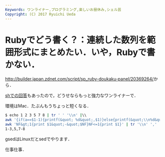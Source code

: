 ```yaml
---
Keywords: ワンライナー,プログラミング,楽しいお昼休み,シェル芸
Copyright: (C) 2017 Ryuichi Ueda
---
```


# Rubyでどう書く？：連続した数列を範囲形式にまとめたい．いや，Rubyで書かない．
<a href="http://builder.japan.zdnet.com/script/sp_ruby-doukaku-panel/20369264/" target="_blank">http://builder.japan.zdnet.com/script/sp_ruby-doukaku-panel/20369264/</a>から．

<a href="http://d.hatena.ne.jp/zariganitosh/20131127/succession_hyphen_number" target="_blank">shでの回答</a>もあったので，どうせならもっと強力なワンライナーで．

環境はMac．たぶんもうちょっと短くなる．

```bash
$ echo 1 2 3 5 7 8 | tr ' ' '\\n' |\\
awk '{if(a==$1-1){printf(&quot; %d&quot;,$1)}else{printf(&quot;\\n%d&quot;,$1)}a=$1}' |\\
awk 'NF&gt;1{print $1&quot;-&quot;$NF}NF<=1{print $1}' | tr '\\n' ',' | gsed 's/,$/\\n/g'
1-3,5,7-8
```

gsedはLinuxだとsedでやります．

仕事仕事．
